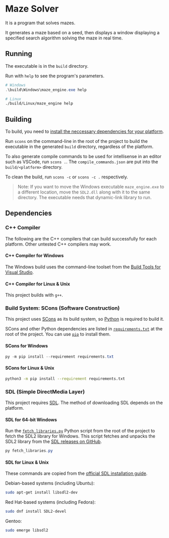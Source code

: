 # Maze Solver
It is a program that solves mazes.

It generates a maze based on a seed, then displays a window displaying a specified search algorithm solving the maze in real time.

## Running

The executable is in the `build` directory.

Run with `help` to see the program's parameters.

```PowerShell
# Windows
.\build\Windows\maze_engine.exe help
```

```bash
# Linux
./build/Linux/maze_engine help
```

<!-- `size=550 seed=7722214 grid=square search=greedy delay=0` -->

## Building

To build, you need to [install the neccessary dependencies for your platform](#dependencies).

Run `scons` on the command-line in the root of the project to build the executable in the generated `build` directory, regardless of the platform.

To also generate compile commands to be used for intellisense in an editor such as VSCode, run `scons .`.
The `compile_commands.json` are put into the `build/<platform>` directory.

To clean the build, run `scons -c` or `scons -c .` respectively.

> Note: If you want to move the Windows executable `maze_engine.exe` to a different location,
> move the `SDL2.dll` along with it to the same directory.
> The executable needs that dynamic-link library to run.

## Dependencies

### C++ Compiler

The following are the C++ compilers that can build successfully for each platform. Other untested C++ compilers may work.

#### C++ Compiler for Windows

The Windows build uses the command-line toolset from the
[Build Tools for Visual Studio](https://visualstudio.microsoft.com/downloads/#build-tools-for-visual-studio-2022).

#### C++ Compiler for Linux & Unix

This project builds with `g++`.

### Build System: SCons (Software Construction)
This project uses [SCons](https://scons.org/) as its build system, so [Python](https://www.python.org/) is required to build it.

SCons and other Python dependencies are listed in [`requirements.txt`](./requirements.txt) at the root of the project. You can use [`pip`](https://pip.pypa.io/en/stable/) to install them.

#### SCons for Windows
```PowerShell
py -m pip install --requirement requirements.txt
```

#### SCons for Linux & Unix
```bash
python3 -m pip install --requirement requirements.txt
```

### SDL (Simple DirectMedia Layer)
This project requires [SDL](https://www.libsdl.org/). The method of downloading SDL depends on the platform.

#### SDL for 64-bit Windows

Run the [`fetch_libraries.py`](./fetch_libraries.py) Python script from the root of the project to fetch the SDL2 library for Windows. This script fetches and unpacks the SDL2 library from the [SDL releases on GitHub](https://github.com/libsdl-org/SDL/releases).

```PowerShell
py fetch_libraries.py
```

#### SDL for Linux & Unix

These commands are copied from the [official SDL installation guide](https://wiki.libsdl.org/SDL2/Installation#linuxunix).

Debian-based systems (including Ubuntu):
```bash
sudo apt-get install libsdl2-dev
```

Red Hat-based systems (including Fedora):
```bash
sudo dnf install SDL2-devel
```

Gentoo:
```bash
sudo emerge libsdl2
```

